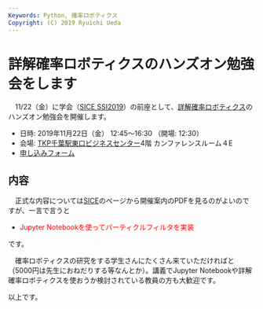 ```yaml
---
Keywords: Python, 確率ロボティクス
Copyright: (C) 2019 Ryuichi Ueda
---
```


# 詳解確率ロボティクスのハンズオン勉強会をします

　11/22（金）に学会（[SICE SSI2019](https://ssi2019.sice.or.jp/)）の前座として、[詳解確率ロボティクス](https://amzn.to/2oHB1Y9)のハンズオン勉強会を開催します。

* 日時: 2019年11月22日（金） 12:45〜16:30 （開場: 12:30） 
* 会場: [TKP千葉駅東口ビジネスセンター](https://www.google.co.jp/maps/place/TKP%E5%8D%83%E8%91%89%E9%A7%85%E6%9D%B1%E5%8F%A3%E3%83%93%E3%82%B8%E3%83%8D%E3%82%B9%E3%82%BB%E3%83%B3%E3%82%BF%E3%83%BC/@35.6100215,140.1138705,17z/data=!3m1!4b1!4m5!3m4!1s0x60228591d93f3907:0x441c696e1b995d60!8m2!3d35.6100172!4d140.1160592?hl=ja)4階 カンファレンスルーム４E
* [申し込みフォーム](https://www.sice.or.jp/bukai_web_appli/cgi-bin/bukai_step12.cgi?eventvalue=sice_web_appli\\\\\0\\\\\DAS2019_65th_study.txt)

## 内容

　正式な内容については[SICE](https://www.sice.or.jp/das/eventcalendar.html)のページから開催案内のPDFを見るのがよいのですが、一言で言うと

* <span style="color:red">Jupyter Notebookを使ってパーティクルフィルタを実装</span>

です。

　確率ロボティクスの研究をする学生さんにたくさん来ていただければと（5000円は先生におねだりする等なんとか）。講義でJupyter Notebookや詳解確率ロボティクスを使おうか検討されている教員の方も大歓迎です。


以上です。
